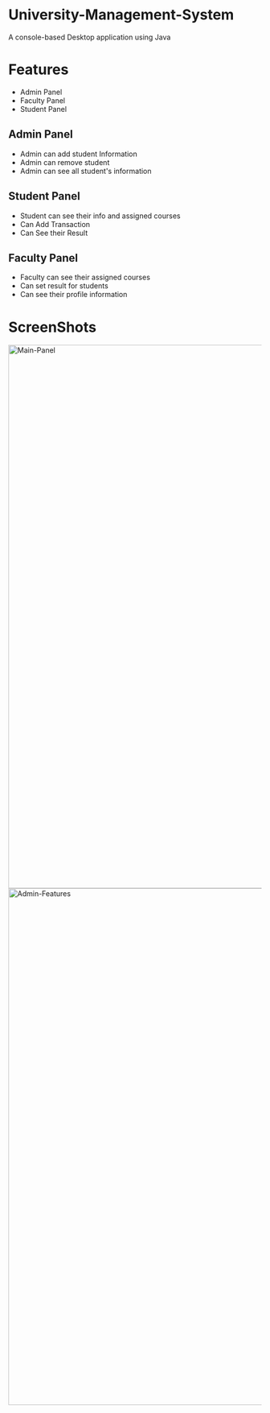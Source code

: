 # University-Management-System
A console-based Desktop application using Java

# Features
- Admin Panel
- Faculty Panel
- Student Panel

## Admin Panel
- Admin can add student Information
- Admin can remove student
- Admin can see all student's information

## Student Panel
- Student can see their info and assigned courses
- Can Add Transaction
- Can See their Result

## Faculty Panel
- Faculty can see their assigned courses
- Can set result for students
- Can see their profile information

# ScreenShots
<img width="1080" alt="Main-Panel" src="https://github.com/majadul-007/University-Management-System/assets/34804043/95af5b54-eb0a-45d9-9874-aa39daf02017">
<img width="1027" alt="Admin-Features" src="https://github.com/majadul-007/University-Management-System/assets/34804043/9accf6ba-6fec-40a3-b774-78f32fcafe33">



